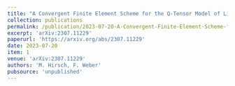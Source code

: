 ```yaml
---
title: "A Convergent Finite Element Scheme for the Q-Tensor Model of Liquid Crystals Subjected to an Electric Field"
collection: publications
permalink: /publication/2023-07-20-A-Convergent-Finite-Element-Scheme-for-the-Q-Tensor-Model-of-Liquid-Crystals-Subjected-to-an-Electric-Field
excerpt: 'arXiv:2307.11229'
paperurl: 'https://arxiv.org/abs/2307.11229'
date: 2023-07-20
item: 1
venue: 'arXiv:2307.11229'
authors: 'M. Hirsch, F. Weber'
pubsource: 'unpublished'
---
```

